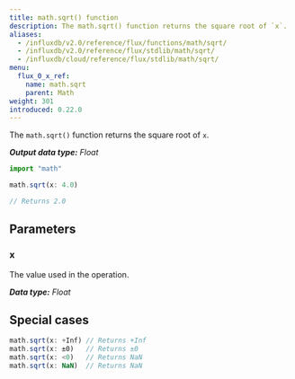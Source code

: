 ```yaml
---
title: math.sqrt() function
description: The math.sqrt() function returns the square root of `x`.
aliases:
  - /influxdb/v2.0/reference/flux/functions/math/sqrt/
  - /influxdb/v2.0/reference/flux/stdlib/math/sqrt/
  - /influxdb/cloud/reference/flux/stdlib/math/sqrt/
menu:
  flux_0_x_ref:
    name: math.sqrt
    parent: Math
weight: 301
introduced: 0.22.0
---
```


The `math.sqrt()` function returns the square root of `x`.

_**Output data type:** Float_

```js
import "math"

math.sqrt(x: 4.0)

// Returns 2.0
```

## Parameters

### x
The value used in the operation.

_**Data type:** Float_

## Special cases
```js
math.sqrt(x: +Inf) // Returns +Inf
math.sqrt(x: ±0)   // Returns ±0
math.sqrt(x: <0)   // Returns NaN
math.sqrt(x: NaN)  // Returns NaN
```
